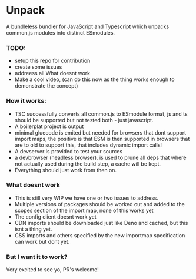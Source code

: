 # Unpack
A bundleless bundler for JavaScript and Typescript which unpacks common.js modules into distinct ESmodules.

### TODO:
- setup this repo for contribution
- create some issues
- addreess all What doesnt work
- Make a cool video, (can do this now as the thing works enough to demonstrate the concept)

### How it works:
- TSC successfully converts all common.js to ESmodule format, js and ts should be supported but not tested both - just javascript.
- A boilerplat project is output
- minimal gluecode is emited but needed for browsers that dont support import maps, the positive is that ESM is then supported in browsers that are to old to support this, that includes dynamic import calls!
- A devserver is provided to test your sources
- a devbrowser (headless browser). is used to prune all deps that where not actually used during the build step, a cache will be kept.
- Everything should just work from then on.

### What doesnt work
- This is still very WIP we have one or two issues to address.
- Multiple versions of packages should be worked out and added to the scopes section of the import map, none of this works yet
- The config client doesnt work yet
- CDN imports should be downloaded just like Deno and cached, but this isnt a thing yet.
- CSS imports and others specified by the new importmap specification can work but dont yet.

### But I want it to work?
Very excited to see yo, PR's welcome!
